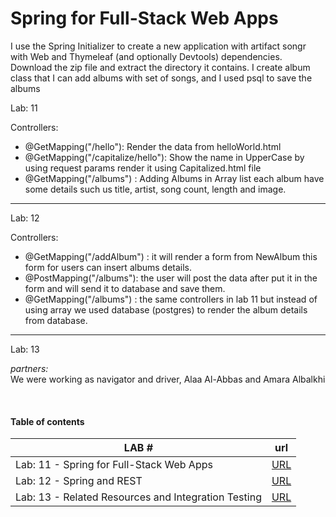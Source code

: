 # Spring for Full-Stack Web Apps
I use the Spring Initializer to create a new application with artifact songr with Web and Thymeleaf (and optionally Devtools) dependencies. Download the zip file and extract the directory it contains. 
I create album class that I can add albums with set of songs, and I used psql to save the albums

Lab: 11

Controllers: <br>
- @GetMapping("/hello"): Render the data from helloWorld.html <br>
- @GetMapping("/capitalize/hello"): Show the name in UpperCase by using request params render it using Capitalized.html file <br>
- @GetMapping("/albums") : Adding Albums in Array list each album have some details such us title, artist, song count, length and image.
<hr>
Lab: 12

Controllers: <br>
- @GetMapping("/addAlbum") : it will render a form from NewAlbum this form for users can insert albums details.
- @PostMapping("/albums"): the user will post the data after put it in the form and will send it to database and save them.
- @GetMapping("/albums") : the same controllers in lab 11 but instead of using array we used database (postgres) to render the album details from database.
<hr>

Lab: 13



*partners:*<br>
We were working as navigator and driver, Alaa Al-Abbas and Amara Albalkhi

<br>

#### Table of contents
| LAB #  |  url |   
|---     |---|
| Lab: 11 - Spring for Full-Stack Web Apps | [URL](https://github.com/alaa281997/songr/tree/lab11)   |  
| Lab: 12 - Spring and REST |[URL](https://github.com/alaa281997/songr/tree/lab12)    |  
| Lab: 13 - Related Resources and Integration Testing | [URL](https://github.com/alaa281997/songr/tree/lab13)  | 